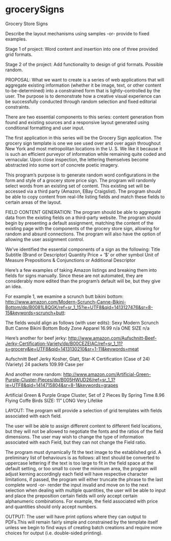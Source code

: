 # grocerySigns
Grocery Store Signs

Describe the layout mechanisms using samples -or- provide to fixed examples. 

Stage 1 of project:
Word content and insertion into one of three provided grid formats.

Stage 2 of the project:
Add functionality to design of grid formats. Possible random.

PROPOSAL:
What we want to create is a series of web applications that will aggregate existing information (whether it be image, text, or other content to-be-determined) into a constrained form that is lightly-controlled by the user. The purpose is to demonstrate how a creative visual experience can be successfully conducted through random selection and fixed editorial constraints. 

There are two essential components to this series: content generation from found and existing sources and a responsive layout generated using conditional formatting and user input. 

The first application in this series will be the Grocery Sign application. The grocery sign template is one we see used over and over again throughout New York and most metropolitan locations in the U. S. We like it because it is such an efficient purveyor of information while remaining quite coded and vernacular. Upon close inspection, the lettering themselves become abstracted into some sort of concrete poetic imagery.

This program’s purpose is to generate random word configurations in the form and style of a grocery store price sign. The program will randomly select words from an existing set of content. This existing set will be accessed via a third party (Amazon, EBay Craigslist). The program should be able to copy content from real-life listing fields and match these fields to certain areas of the layout.

FIELD CONTENT GENERATION:
The program should be able to aggregate data from the existing fields on a third-party website. The program should begin by presenting a default assignment, matching the content of the existing page with the components of the grocery store sign, allowing for random and absurd connections. The program will also have the option of allowing the user assignment control.

We’ve identified the essential components of a sign as the following:
Title
Subtitle (Brand or Descriptor)
Quantity
Price + ‘$’ or other symbol
Unit of Measure
Prepositions & Conjunctions or Additional Descriptor

Here’s a few examples of taking Amazon listings and breaking them into fields for signs manually. Since these are not automated, they are considerably more edited than the program’s default will be, but they give an idea.

For example 1, we examine a scrunch butt bikini bottom: http://www.amazon.com/Modern-Scrunch-Canne-Bikini-Bottom/dp/B0081L8QGK/ref=sr_1_15?ie=UTF8&qid=1413127476&sr=8-15&keywords=scrunch+butt:

The fields would align as follows (with user edits):
Sexy Modern Scrunch Butt Canne Bikini Bottom
Body Zone Apparel
16.99
n/a
ONE SIZE
n/a

Here’s another for beef jerky:
http://www.amazon.com/Aufschnitt-Beef-Jerky-Certification-Variety/dp/B00CEZEIAC/ref=sr_1_11?s=grocery&ie=UTF8&qid=1413130210&sr=1-11&keywords=meat

Aufschnitt Beef Jerky
Kosher, Glatt, Star-K Certification (Case of 24) (Variety)
24 packets
109.99
Case
per

And another more random:
http://www.amazon.com/Artificial-Green-Purple-Cluster-Pieces/dp/B005HWUD26/ref=sr_1_1?ie=UTF8&qid=1414715804&sr=8-1&keywords=grapes

Artificial Green & Purple Grape Cluster, Set of 2 Pieces
By Spring Time
8.96
Flying Coffe Birds
SIZE: 11” LONG
Very Lifelike

LAYOUT:
The program will provide a selection of grid  templates with fields associated with each field.

The user will be able to assign different content to different field locations, but they will not be allowed to negotiate the fonts and the ratios of the field dimensions. The user may wish to change the type of information associated with each Field, but they can not change the Field ratio. 

The program must dynamically fit the text image to the established grid. A preliminary list of behaviours is as follows:
all text should be converted to uppercase lettering
if the text is too large to fit in the field space at the default setting, or too small to cover the minimum area, the program will adjust kerning accordingly
each field will have respective character limitations, if passed, the program will either truncate the phrase to the last complete word -or- render the input invalid and move on to the next selection
when dealing with multiple quantities, the user will be able to input and place the  preposition
certain fields will only accept certain alphanumeric combinations. For example, the field associated with price and quantities should only accept numbers.     

OUTPUT:
The user will have print options where they can output to PDFs.This will remain fairly simple and constrained by the template itself unless we begin to find ways of creating batch creations and require more choices for output (i.e. double-sided printing). 




